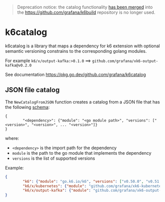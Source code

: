 > Deprecation notice: the catalog functionality [has been merged](https://github.com/grafana/k6build/pull/91) into the https://github.com/grafana/k6build repository is no longer used.


# k6catalog

k6catalog is a library that maps a dependency for k6 extension with optional semantic versioning constrains to the corresponding golang modules.

For example `k6/x/output-kafka:>0.1.0` ==> `github.com/grafana/xk6-output-kafka@v0.2.0`

See documentation https://pkg.go.dev/github.com/grafana/k6catalog

## JSON file catalog

The `NewCatalogFromJSON` function creates a catalog from a JSON file that has the following [schema](./schema.json):

```
{
        "<dependency>": {"module": "<go module path>", "versions": ["<version>", "<version>", ... "<version>"]}
}
```
where:
- `<dependency>` is the import path for the dependency
- `module` is the path to the go module that implements the dependency
- `versions` is the list of supported versions

Example:

```json
{
        "k6": {"module": "go.k6.io/k6", "versions": ["v0.50.0", "v0.51.0"]},
        "k6/x/kubernetes": {"module": "github.com/grafana/xk6-kubernetes", "versions": ["v0.8.0","v0.9.0"]},
        "k6/x/output-kafka": {"module": "github.com/grafana/xk6-output-kafka", "versions": ["v0.7.0"]}
}
```
 
